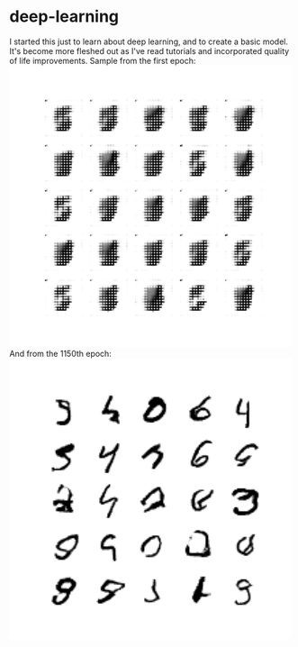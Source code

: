 # deep-learning

I started this just to learn about deep learning, and to create a basic model. It's become more fleshed out as I've read tutorials and incorporated quality of life improvements.
Sample from the first epoch:
![Epoch 0](results/epoch0.png)
And from the 1150th epoch:
![Epoch 1150](results/epoch1150.png)
